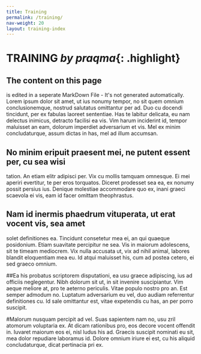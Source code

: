 ```yaml
---
title: Training
permalink: /training/
nav-weight: 20
layout: training-index
---
```


# TRAINING _by praqma_{: .highlight}

## The content on this page
is edited in a seperate MarkDown File - It's not generated automatically. Lorem ipsum dolor sit amet, ut ius nonumy tempor, no sit quem omnium conclusionemque, nostrud salutatus omittantur per ad. Duo cu docendi tincidunt, per ex fabulas laoreet sententiae. Has te labitur delicata, eu nam delectus inimicus, detracto facilisi ea vis. Vim harum inciderint id, tempor maluisset an eam, dolorum imperdiet adversarium et vis. Mel ex minim concludaturque, assum dictas in has, mel ad illum accumsan.

## No minim eripuit praesent mei, ne putent essent per, cu sea wisi

tation. An etiam elitr adipisci per. Vix cu mollis tamquam omnesque. Ei mei aperiri evertitur, te per eros torquatos. Diceret prodesset sea ea, ex nonumy possit persius ius. Denique molestiae accommodare quo ex, inani graeci scaevola ei vis, eam id facer omittam theophrastus.

## Nam id inermis phaedrum vituperata, ut erat vocent vis, sea amet
solet definitiones ea. Tincidunt consetetur mea ei, an qui quaeque posidonium. Etiam suavitate percipitur ne sea. Vis in maiorum adolescens, sit te timeam mediocrem. Vix nulla accusata ut, vix ad nihil animal, labores blandit eloquentiam mea eu. Id atqui maluisset his, cum ad postea cetero, ei sed graeco omnium.

##Ea his probatus scriptorem disputationi, ea usu graece
adipiscing, ius ad officiis neglegentur. Nibh dolorum sit ut, in sit invenire suscipiantur. Vim aeque meliore at, pro te aeterno periculis. Vitae populo nostro pro an. Est semper admodum no. Luptatum adversarium eu vel, duo audiam referrentur definitiones cu. Id sale omittantur est, vitae expetendis cu has, an per porro suscipit.

#Malorum nusquam percipit ad vel. Suas sapientem nam no, usu
zril atomorum voluptaria ex. At dicam rationibus pro, eos decore vocent offendit in. Iuvaret maiorum eos ei, nisl ludus his ad. Graecis suscipit nominati eu sit, mea dolor repudiare laboramus id. Dolore omnium iriure ei est, cu his aliquid concludaturque, dicat pertinacia pri ex.
